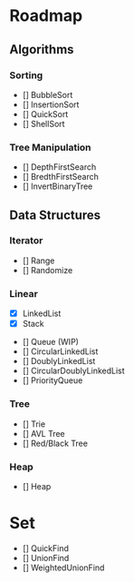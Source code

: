 # Roadmap

## Algorithms

### Sorting

- [] BubbleSort
- [] InsertionSort
- [] QuickSort
- [] ShellSort

### Tree Manipulation

- [] DepthFirstSearch
- [] BredthFirstSearch
- [] InvertBinaryTree

## Data Structures

### Iterator

- [] Range
- [] Randomize

### Linear

- [x] LinkedList
- [x] Stack
- [] Queue (WIP)
- [] CircularLinkedList
- [] DoublyLinkedList
- [] CircularDoublyLinkedList
- [] PriorityQueue

### Tree

- [] Trie
- [] AVL Tree
- [] Red/Black Tree

### Heap

- [] Heap

# Set

- [] QuickFind
- [] UnionFind
- [] WeightedUnionFind
